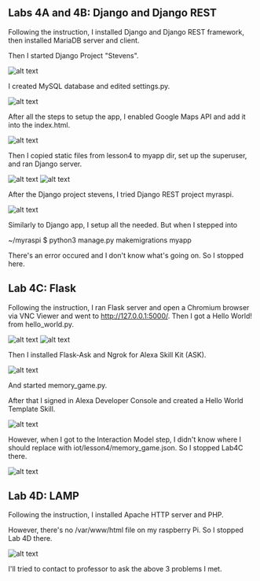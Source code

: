 ## Labs 4A and 4B: Django and Django REST

Following the instruction, I installed Django and Django REST framework, then installed MariaDB server and client.

Then I started Django Project "Stevens".

![alt text](https://github.com/wastelander47/629IoT/blob/main/lab4/lab4-1.png)

I created MySQL database and edited settings.py.

![alt text](https://github.com/wastelander47/629IoT/blob/main/lab4/lab4-2.png)

After all the steps to setup the app, I enabled Google Maps API and add it into the index.html.

![alt text](https://github.com/wastelander47/629IoT/blob/main/lab4/APIKEY.png)

Then I copied static files from lesson4 to myapp dir, set up the superuser, and ran Django server.

![alt text](https://github.com/wastelander47/629IoT/blob/main/lab4/lab4-3.png)
![alt text](https://github.com/wastelander47/629IoT/blob/main/lab4/lab4-5.png)

After the Django project stevens, I tried Django REST project myraspi.

![alt text](https://github.com/wastelander47/629IoT/blob/main/lab4/lab4-4.png)

Similarly to Django app, I setup all the needed. But when I stepped into 

  ~/myraspi $ python3 manage.py makemigrations myapp

There's an error occured and I don't know what's going on. So I stopped here.

## Lab 4C: Flask

Following the instruction, I ran Flask server and open a Chromium browser via VNC Viewer and went to http://127.0.0.1:5000/.
Then I got a Hello World! from hello_world.py.

![alt text](https://github.com/wastelander47/629IoT/blob/main/lab4/lab4-10.png)
![alt text](https://github.com/wastelander47/629IoT/blob/main/lab4/lab4-6.png)

Then I installed Flask-Ask and Ngrok for Alexa Skill Kit (ASK).

![alt text](https://github.com/wastelander47/629IoT/blob/main/lab4/lab4-7.png)

And started memory_game.py.

After that I signed in Alexa Developer Console and created a Hello World Template Skill.

![alt text](https://github.com/wastelander47/629IoT/blob/main/lab4/lab4-8.png)

However, when I got to the Interaction Model step, I didn't know where I should replace with iot/lesson4/memory_game.json. So I stopped Lab4C there.

![alt text](https://github.com/wastelander47/629IoT/blob/main/lab4/lab4-9.png)

## Lab 4D: LAMP

Following the instruction, I installed Apache HTTP server and PHP.

However, there's no /var/www/html file on my raspberry Pi. So I stopped Lab 4D there. 


![alt text](https://github.com/wastelander47/629IoT/blob/main/lab4/lab4-11.png)

I'll tried to contact to professor to ask the above 3 problems I met.
